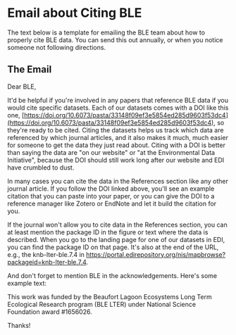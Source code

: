 # Email about Citing BLE

The text below is a template for emailing the BLE team about how to properly cite BLE data. You can send this out annually, or when you notice someone not following directions.

## The Email

Dear BLE,

It'd be helpful if you're involved in any papers that reference BLE data if you would cite specific datasets. Each of our datasets comes with a DOI like this one, [https://doi.org/10.6073/pasta/33148f09ef3e5854ed285d9603f53dc4](https://doi.org/10.6073/pasta/33148f09ef3e5854ed285d9603f53dc4), so they're ready to be cited. Citing the datasets helps us track which data are referenced by which journal articles, and it also makes it much, much easier for someone to get the data they just read about.  Citing with a DOI is better than saying the data are "on our website" or "at the Environmental Data Initiative", because the DOI should still work long after our website and EDI have crumbled to dust.

In many cases you can cite the data in the References section like any other journal article. If you follow the DOI linked above, you'll see an example citation that you can paste into your paper, or you can give the DOI to a reference manager like Zotero or EndNote and let it build the citation for you.

If the journal won't allow you to cite data in the References section, you can at least mention the package ID in the figure or text where the data is described. When you go to the landing page for one of our datasets in EDI, you can find the package ID on that page. It's also at the end of the URL, e.g., the knb-lter-ble.7.4 in https://portal.edirepository.org/nis/mapbrowse?packageid=knb-lter-ble.7.4.

And don't forget to mention BLE in the acknowledgements. Here's some example text:

This work was funded by the Beaufort Lagoon Ecosystems Long Term Ecological Research program (BLE LTER) under National Science Foundation award #1656026.

Thanks!
